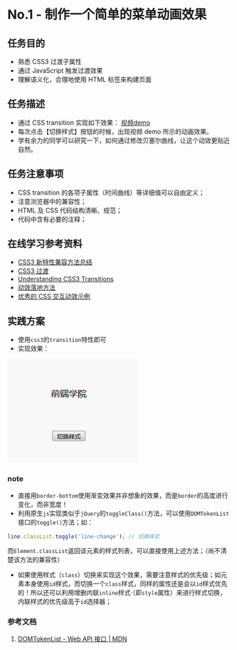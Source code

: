 # No.1 - 制作一个简单的菜单动画效果



## 任务目的

- 熟悉 CSS3 过渡子属性
- 通过 JavaScript 触发过渡效果
- 理解语义化，合理地使用 HTML 标签来构建页面

## 任务描述

- 通过 CSS transition 实现如下效果：
  [视频demo](https://eopa.bdstatic.com/ife%2F%E4%BB%BB%E5%8A%A1%E4%B8%80.mov)
- 每次点击【切换样式】按钮的时候，出现视频 demo 所示的动画效果。
- 学有余力的同学可以研究一下，如何通过修改贝塞尔曲线，让这个动效更贴近自然。     

## 任务注意事项

- CSS transition 的各项子属性（时间曲线）等详细值可以自由定义；
- 注意浏览器中的兼容性；
- HTML 及 CSS 代码结构清晰、规范；
- 代码中含有必要的注释；

## 在线学习参考资料

- [CSS3 新特性兼容方法总结](https://www.cnblogs.com/jesse131/p/5441199.html)
- [CSS3 过渡](http://www.w3school.com.cn/css3/css3_transition.asp)
- [Understanding CSS3 Transitions](http://alistapart.com/article/understanding-css3-transitions)
- [动效落地方法](https://zhuanlan.zhihu.com/uxelement)
- [优秀的 CSS 交互动效示例](https://lab.hakim.se/ladda/)





## 实践方案

- 使用`css3`的`transition`特性即可
- 实现效果：

![effect](p1.gif)

### note

- 直接用`border-bottom`使用渐变效果并非想象的效果，而是`border`的高度进行变化，而非宽度！
- 利用原生`js`实现类似于`jQuery`的`toggleClass()`方法，可以使用`DOMTokenList`接口的`toggle()`方法；如：

```js
line.classList.toggle('line-change'); // 切换样式
```

​	而`Element.classList`返回该元素的样式列表，可以直接使用上述方法；（尚不清楚该方法的兼容性）

- 如果使用样式（`class`）切换来实现这个效果，需要注意样式的优先级；如元素本身使用`id`样式，而切换一个`class`样式，同样的属性还是会以`id`样式优先的！所以还可以利用增删内联`inline`样式·（即`style`属性）来进行样式切换，内联样式的优先级高于`id`选择器；



### 参考文档

1. [DOMTokenList - Web API 接口 | MDN](https://developer.mozilla.org/zh-CN/docs/Web/API/DOMTokenList)